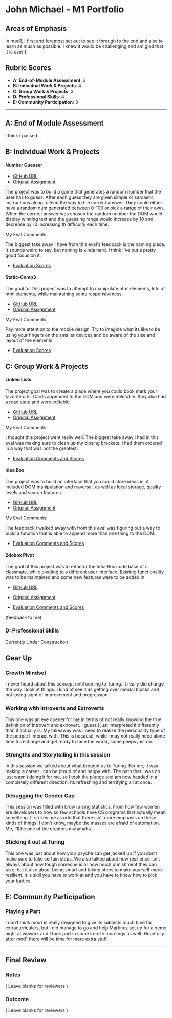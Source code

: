 # John Michael - M1 Portfolio

## Areas of Emphasis

In mod1, I first and foremost set out to see it through to the end and also to learn as much as possible. I knew it would be challenging and am glad that it is over:). 

## Rubric Scores

* **A: End-of-Module Assessment**: 3
* **B: Individual Work & Projects**: 4
* **C: Group Work & Projects**: 3
* **D: Professional Skills**: 4
* **E: Community Participation**: 3

-----------------------

## A: End of Module Assessment

I think I passed...



## B: Individual Work & Projects

#### Number Guesser
* [GitHub URL](https://github.com/johnmboudreaux/number-guesser)
* [Original Assignment](http://frontend.turing.io/projects/number-guesser.html)


The project was to build a game that generates a random number that the user has to guess. After each guess they are given simple or sarcastic instructions along to lead the way to the correct answer. 
They could either have a random num generated between 0-100 or pick a range of their own. When the correct answer was chosen the random number the DOM would display winning text and the guessing range would increase by 10 and decrease by 10 increasing th difficulty each time.

My Eval Comments:

The biggest take away I have from this eval's feedback is the naming piece. It sounds weird to say, but naming is kinda hard. I think I've put a pretty good focus on it.

* [Evaluation Scores](https://github.com/turingschool/front-end-submissions-public/blob/master/1706/mod-1/number-guesser/john-michael-boudreaux.md)


#### Static-Comp3

The goal for this project was to attempt to manipulate html elements, lots of html elements, while maintaining some responsiveness. 

* [GitHub URL](https://github.com/johnmboudreaux/static-comp3)
* [Original Assignment](http://frontend.turing.io/projects/m1-static-comp-3.html)


My Eval Comments:

Pay more attention to the mobile design. Try to imagine what its like to be using your fingers on the smaller devices and be aware of the size and layout of the elements

* [Evaluation Scores]()




## C: Group Work & Projects



#### Linked Lists

The project goal was to create a place where you could book mark your favorite urls. Cards appended to the DOM and were deletable. they also had a read state and were editable.

* [GitHub URL](https://github.com/johnmboudreaux/linked-lists)
* [Original Assignment](http://frontend.turing.io/projects/linked-list.html)

My Eval Comments:

I thought this project went really well. The biggest take away i had in this eval was making sure to clean up my closing brackets. i had them ordered in a way that was not the greatest.

* [Evaluation Comments and Scores](https://github.com/turingschool/front-end-submissions-public/blob/master/1706/mod-1/linked-list/JasonHughes-JohnMichaelBoudreaux.md)




#### Idea Box
The project was to build an interface that you could store ideas in. it included DOM manipulation and traversal, as well as local storage, quality levels and search features. 

* [GitHub URL](https://github.com/johnmboudreaux/Ideabox)
* [Original Assignment](http://frontend.turing.io/projects/ideabox.html)

My Eval Comments:

The feedback I walked away with from this eval was figuring out a way to build a function that is able to append more than one thing to the DOM.

* [Evaluation Comments and Scores]()



#### 2dobox Pivot

The goal of this project was to refactor the Idea Box code base of a classmate, while pivoting to a different user interface. Existing functionality was to be maintained and some new features were to be added in.

* [GitHub URL](https://github.com/johnmboudreaux/2DoBox-Pivot)
* [Original Assignment](http://frontend.turing.io/projects/2DoBox-Pivot-Mod1.html)

* [Evaluation Comments and Scores](https://github.com/turingschool/front-end-submissions-public/blob/master/1706/mod-1/2doboxeval/jorge-johnmichael.md)

(feedback to me)



### D: Professional Skills

Currently Under Construction

## Gear Up


### Growth Mindset

I never heard about this concept until coming to Turing. It really did change the way I look at things. I kind of see it as getting over mental blocks and not losing sight of improvement and progression

### Working with Introverts and Extroverts 

This one was an eye opener for me in terms of not really knowing the true definition of introvert and extrovert. I guess I just interpreted it differently than it actually is. My takeaway was I need to realize the personality type of the people I interact with. This is because, while I may not really need alone time to recharge and get ready to face the world, some peeps just do.


### Strengths and Storytelling In this session

In this session we talked about what brought us to Turing. For me, it was making a career I can be proud of and happy with. The path that I was on just wasn’t doing it for me, so I took the plunge and am now headed in a completely different direction. Its refreshing and terrifying all at once.

### Debugging the Gender Gap

This session was filled with brow raising statistics. From how few women are developers to how so few schools have CS programs that actually mean something. It strikes me as odd that there isn’t more emphasis on these kinds of things. I don’t know, maybe the masses are afraid of automation. Me, I'll be one of the creators muhahaha.


### Sticking it out at Turing

This one was just about how your psyche can get jacked up if you don’t make sure to take certain steps. We also talked about how resilience isn’t always about how tough someone is or how much punishment they can take, but it also about being smart and taking steps to make yourself more resilient. it is skill you have to work at and you have to know how to pick your battles.

## E: Community Participation

### Playing a Part

I don’t think mod1 is really designed to give its subjects much time for extracurriculars, but I did manage to go and help Martinez set up for a demo night at wework and I took part in some iron-fe mornings as well. Hopefully after mod1 there will be time for more extra stuff.

------------------

## Final Review

### Notes

( Leave blanks for reviewers )

### Outcome
( Leave blanks for reviewers )





